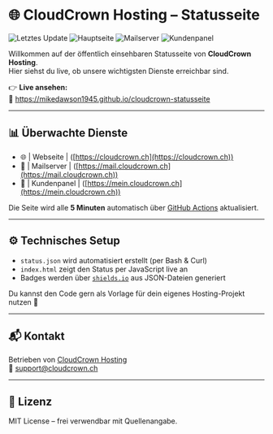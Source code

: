 # 🌐 CloudCrown Hosting – Statusseite

![Letztes Update](https://img.shields.io/endpoint?url=https://raw.githubusercontent.com/MikeDawson1945/cloudcrown-statusseite/main/badge-last-updated.json)
![Hauptseite](https://img.shields.io/endpoint?url=https://raw.githubusercontent.com/MikeDawson1945/cloudcrown-statusseite/main/badge-cloudcrown.json)
![Mailserver](https://img.shields.io/endpoint?url=https://raw.githubusercontent.com/MikeDawson1945/cloudcrown-statusseite/main/badge-mail.json)
![Kundenpanel](https://img.shields.io/endpoint?url=https://raw.githubusercontent.com/MikeDawson1945/cloudcrown-statusseite/main/badge-panel.json)


Willkommen auf der öffentlich einsehbaren Statusseite von **CloudCrown Hosting**.  
Hier siehst du live, ob unsere wichtigsten Dienste erreichbar sind.

👉 **Live ansehen:**  
🔗 https://mikedawson1945.github.io/cloudcrown-statusseite

---

## 📊 Überwachte Dienste

- 🌐 | Webseite | ([https://cloudcrown.ch](https://cloudcrown.ch))
- 📧 | Mailserver | ([https://mail.cloudcrown.ch](https://mail.cloudcrown.ch))
- 👤 | Kundenpanel | ([https://mein.cloudcrown.ch](https://mein.cloudcrown.ch))

Die Seite wird alle **5 Minuten** automatisch über [GitHub Actions](https://github.com/features/actions) aktualisiert.

---

## ⚙️ Technisches Setup

- `status.json` wird automatisiert erstellt (per Bash & Curl)
- `index.html` zeigt den Status per JavaScript live an
- Badges werden über [`shields.io`](https://shields.io) aus JSON-Dateien generiert

Du kannst den Code gern als Vorlage für dein eigenes Hosting-Projekt nutzen 🎯

---

## 📬 Kontakt

Betrieben von [CloudCrown Hosting](https://www.cloudcrown.ch)  
📧 support@cloudcrown.ch

---

## 📄 Lizenz

MIT License – frei verwendbar mit Quellenangabe.
